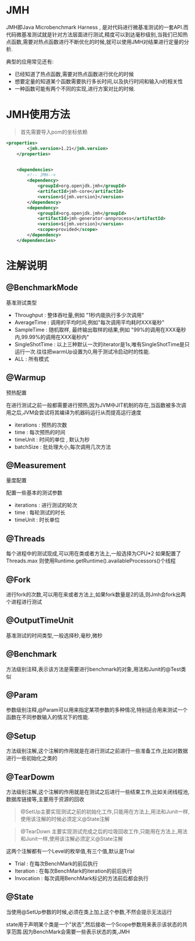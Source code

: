 # JMH

JMH即Java Microbenchmark Harness , 是对代码进行微基准测试的一套API.而代码微基准测试就是针对方法层面进行测试,精度可以到达毫秒级别,当我们已知热点函数,需要对热点函数进行不断优化的时候,就可以使用JMH对结果进行定量的分析.

典型的应用常见还有:

* 已经知道了热点函数,需要对热点函数进行优化的时候
* 想要定量的知道某个函数需要执行多长时间,以及执行时间和输入n的相关性
* 一种函数可能有两个不同的实现,进行方案对比的时候.

# JMH使用方法

> 首先需要导入pom的坐标依赖

```xml
<properties>
        <jmh.version>1.21</jmh.version>
    </properties>


    <dependencies>
        <!-- JMH-->
        <dependency>
            <groupId>org.openjdk.jmh</groupId>
            <artifactId>jmh-core</artifactId>
            <version>${jmh.version}</version>
        </dependency>
        <dependency>
            <groupId>org.openjdk.jmh</groupId>
            <artifactId>jmh-generator-annprocess</artifactId>
            <version>${jmh.version}</version>
            <scope>provided</scope>
        </dependency>
    </dependencies>
```

# 注解说明

## @BenchmarkMode

基准测试类型

* Throughput : 整体吞吐量,例如 "1秒内能执行多少次调用"
* AverageTime : 调用的平均时间,例如"每次调用平均耗时XXX毫秒"
* SampleTime : 随机取样, 最终输出取样的结果,例如 "99%的调用在XXX毫秒内,99.99%的调用在XXX毫秒内"
* SingleShotTime : 以上三种默认一次的iterator是1s,唯有SingleShotTime是只运行一次.往往把warmUp设置为0,用于测试冷启动时的性能.
* ALL : 所有模式

## @Warmup

预热配置

在进行测试之前一般都需要进行预热,因为JVM中JIT机制的存在,当函数被多次调用之后,JVM会尝试将其编译为机器码运行从而提高运行速度

* iterations : 预热的次数
* time : 每次预热的时间
* timeUnit : 时间的单位 , 默认为秒
* batchSize : 批处理大小,每次调用几次方法

## @Measurement

量度配置

配置一些基本的测试参数

* iterations : 进行测试的轮次
* time : 每轮测试的时长
* timeUnit : 时长单位

## @Threads

每个进程中的测试现成,可以用在类或者方法上,一般选择为CPU*2 如果配置了Threads.max 则使用Runtime.getRuntime().availableProcessors()个线程

## @Fork

进行fork的次数,可以用在来或者方法上,如果fork数量是2的话,则Jmh会fork出两个进程进行测试

## @OutputTimeUnit

基准测试的时间类型,一般选择秒,毫秒,微秒

## @Benchmark

方法级别注释,表示该方法是需要进行benchmark的对象,用法和Junit的@Test类似

## @Param

参数级别注释,@Param可以用来指定某项参数的多种情况,特别适合用来测试一个函数在不同参数输入的情况下的性能.

## @Setup

方法级别注解,这个注解的作用就是在进行测试之前进行一些准备工作,比如对数据进行一些初始化之类的

## @TearDowm

方法级别注解,这个注解的作用就是在测试之后进行一些结束工作,比如关闭线程池,数据库链接等,主要用于资源的回收

> @SetUp主要实现测试之前的初始化工作,只能用在方法上,用法和Junit一样,使用该注解的时候必须定义@State注解

> @TearDown 主要实现测试完成之后的垃圾回收工作,只能用在方法上,用法和Junit一样,使用该注解必须定义@State注解

这两个注解都有一个Level的枚举值,有三个值,默认是Trial

* Trial : 在每次BenchMark的前后执行
* Iteration : 在每次BenchMark的iteration的前后执行
* Invocation : 每次调用BenchMark标记的方法前后都会执行

## @State

当使用@SetUp参数的时候,必须在类上加上这个参数,不然会提示无法运行

state用于声明某个类是一个"状态",然后接收一个Scope参数用来表示该状态的共享范围.因为BenchMark会需要一些表示状态的类,JMH

